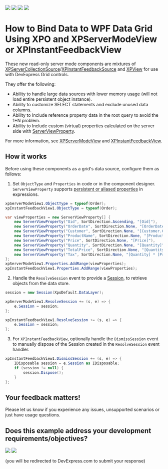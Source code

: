 <!-- default badges list -->
![](https://img.shields.io/endpoint?url=https://codecentral.devexpress.com/api/v1/VersionRange/186436251/19.1.3%2B)
[![](https://img.shields.io/badge/Open_in_DevExpress_Support_Center-FF7200?style=flat-square&logo=DevExpress&logoColor=white)](https://supportcenter.devexpress.com/ticket/details/T828754)
[![](https://img.shields.io/badge/📖_How_to_use_DevExpress_Examples-e9f6fc?style=flat-square)](https://docs.devexpress.com/GeneralInformation/403183)
[![](https://img.shields.io/badge/💬_Leave_Feedback-feecdd?style=flat-square)](#does-this-example-address-your-development-requirementsobjectives)
<!-- default badges end -->
# How to Bind Data to WPF Data Grid Using XPO and XPServerModeView or XPInstantFeedbackView


These new read-only server mode components are mixtures of [XPServerCollectionSource](https://docs.devexpress.com/XPO/DevExpress.Xpo.XPServerCollectionSource)/[XPInstantFeedbackSource](https://docs.devexpress.com/XPO/DevExpress.Xpo.XPInstantFeedbackSource) and [XPView](https://docs.devexpress.com/XPO/DevExpress.Xpo.XPView) for use with DevExpress Grid controls. 

They offer the following:
* Ability to handle large data sources with lower memory usage (will not load entire persistent object instance).
* Ability to customize SELECT statements and exclude unused data columns.
* Ability to Include reference property data in the root query to avoid the 1+N problem.
* Ability to Include custom (virtual) properties calculated on the server side with [ServerViewProperty](https://docs.devexpress.com/XPO/DevExpress.Xpo.ServerViewProperty).

For more information, see [XPServerModeView](https://docs.devexpress.com/XPO/DevExpress.Xpo.XPServerModeView) and [XPInstantFeedbackView](https://docs.devexpress.com/XPO/DevExpress.Xpo.XPInstantFeedbackView).

## How it works
Before using these components as a grid's data source, configure them as follows:
1. Set `ObjectType` and `Properties` in code or in the component designer. `ServerViewProperty` supports [persistent or aliased properties](https://www.devexpress.com/Support/Center/Question/Details/Q352044/is-it-possible-to-avoid-the-cannot-query-a-data-store-using-criterion-error-and-be-able) in expressions.
```cs
xpServerModeView1.ObjectType = typeof(Order);
xpInstantFeedbackView1.ObjectType = typeof(Order);

var viewProperties = new ServerViewProperty[] {
    new ServerViewProperty("Oid", SortDirection.Ascending, "[Oid]"),
    new ServerViewProperty("OrderDate", SortDirection.None, "[OrderDate]"),
    new ServerViewProperty("Customer", SortDirection.None, "[Customer.ContactName]"),
    new ServerViewProperty("ProductName", SortDirection.None, "[ProductName]"),
    new ServerViewProperty("Price", SortDirection.None, "[Price]"),
    new ServerViewProperty("Quantity", SortDirection.None, "[Quantity]"),
    new ServerViewProperty("TotalPrice", SortDirection.None, "[Quantity] * [Price]"),
    new ServerViewProperty("Tax", SortDirection.None, "[Quantity] * [Price] * 0.13")
};
xpServerModeView1.Properties.AddRange(viewProperties);
xpInstantFeedbackView1.Properties.AddRange(viewProperties);
```
2. Handle the `ResolveSession` event to provide a [Session](https://docs.devexpress.com/XPO/2022/feature-center/connecting-to-a-data-store/session), to retrieve objects from the data store.

```cs
session = new Session(XpoDefault.DataLayer);

xpServerModeView1.ResolveSession += (s, e) => {
    e.Session = session;
};

xpInstantFeedbackView1.ResolveSession += (s, e) => {
    e.Session = session;
};
```
3. For `XPInstantFeedbackView`, optionally handle the `DismissSession` event to manually dispose of the Session created in the `ResolveSession` event handler.
```cs
xpInstantFeedbackView1.DismissSession += (s, e) => {
    IDisposable session = e.Session as IDisposable;
    if (session != null) {
        session.Dispose();
    }
};
```
## Your feedback matters!
Please let us know if you experience any issues, unsupported scenarios or just have usage questions.
<!-- feedback -->
## Does this example address your development requirements/objectives?

[<img src="https://www.devexpress.com/support/examples/i/yes-button.svg"/>](https://www.devexpress.com/support/examples/survey.xml?utm_source=github&utm_campaign=XPO_how-to-bind-data-to-wpf-controls-using-xpservermodeview-or-xpinstantfeedbackview&~~~was_helpful=yes) [<img src="https://www.devexpress.com/support/examples/i/no-button.svg"/>](https://www.devexpress.com/support/examples/survey.xml?utm_source=github&utm_campaign=XPO_how-to-bind-data-to-wpf-controls-using-xpservermodeview-or-xpinstantfeedbackview&~~~was_helpful=no)

(you will be redirected to DevExpress.com to submit your response)
<!-- feedback end -->
